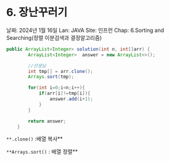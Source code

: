 # 6. 장난꾸러기

날짜: 2024년 1월 16일
Lan: JAVA
Site: 인프런
Chap: 6.Sorting and Searching(정렬 이분검색과 결정알고리즘)

```java
public ArrayList<Integer> solution(int n, int[]arr) {
        ArrayList<Integer>  answer = new ArrayList<>();

        //선생님
        int tmp[] = arr.clone();
        Arrays.sort(tmp);

        for(int i=0;i<n;i++){
            if(arr[i]!=tmp[i]){
                answer.add(i+1);
            }
        }

        return answer;
    }
```

`**.clone()` :배열 복사**

`**Arrays.sort()` : 배열 정렬**